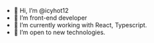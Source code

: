 - 👋 Hi, I’m @icyhot12
- 👀 I’m front-end developer
- 🌱 I’m currently working with React, Typescript.
- 💞️ I’m open to new technologies.

<!---
icyhot12/icyhot12 is a ✨ special ✨ repository because its `README.md` (this file) appears on your GitHub profile.
You can click the Preview link to take a look at your changes.
--->
